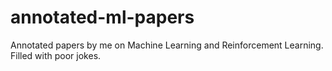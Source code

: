 # annotated-ml-papers
Annotated papers by me on Machine Learning and Reinforcement Learning. Filled with poor jokes.
